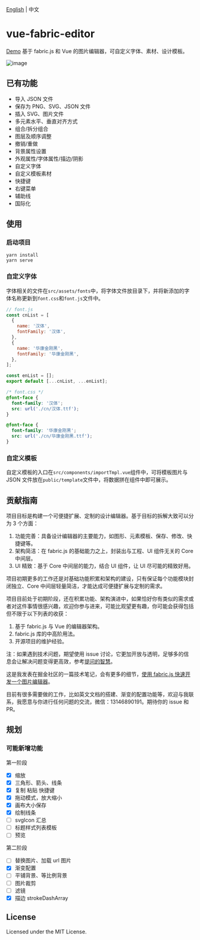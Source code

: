[English](https://github.com/nihaojob/vue-fabric-editor/blob/main/README-en.md) | 中文

# vue-fabric-editor

[Demo](https://nihaojob.github.io/vue-fabric-editor/) 基于 fabric.js 和 Vue 的图片编辑器，可自定义字体、素材、设计模板。

![image](https://user-images.githubusercontent.com/13534626/217307204-4e9ca470-33be-4573-b477-9f4de569b0e3.png)

## 已有功能

- 导入 JSON 文件
- 保存为 PNG、SVG、JSON 文件
- 插入 SVG、图片文件
- 多元素水平、垂直对齐方式
- 组合/拆分组合
- 图层及顺序调整
- 撤销/重做
- 背景属性设置
- 外观属性/字体属性/描边/阴影
- 自定义字体
- 自定义模板素材
- 快捷键
- 右键菜单
- 辅助线
- 国际化

## 使用

### 启动项目

```
yarn install
yarn serve
```

### 自定义字体

字体相关的文件在`src/assets/fonts`中，将字体文件放目录下，并将新添加的字体名称更新到`font.css`和`font.js`文件中。

```js
// font.js
const cnList = [
  {
    name: '汉体',
    fontFamily: '汉体',
  },
  {
    name: '华康金刚黑',
    fontFamily: '华康金刚黑',
  },
];

const enList = [];
export default [...cnList, ...enList];
```

```css
/* font.css */
@font-face {
  font-family: '汉体';
  src: url('./cn/汉体.ttf');
}

@font-face {
  font-family: '华康金刚黑';
  src: url('./cn/华康金刚黑.ttf');
}
```

### 自定义模板

自定义模板的入口在`src/components/importTmpl.vue`组件中，可将模板图片与 JSON 文件放在`public/template`文件中，将数据拼在组件中即可展示。

## 贡献指南

项目目标是构建一个可便捷扩展、定制的设计编辑器。基于目标的拆解大致可以分为 3 个方面：

1. 功能完善：具备设计编辑器的主要能力，如图形、元素模板、保存、修改、快捷键等。
2. 架构简洁：在 fabric.js 的基础能力之上，封装出与工程、UI 组件无关的 Core 中间层。
3. UI 精致：基于 Core 中间层的能力，结合 UI 组件，让 UI 尽可能的精致好用。

项目初期更多的工作还是对基础功能积累和架构的建设，只有保证每个功能模块封闭独立、Core 中间层轻量简洁，才能达成可便捷扩展与定制的需求。

项目目前处于初期阶段，还在积累功能、架构演进中，如果恰好你有类似的需求或者对这件事情很感兴趣，欢迎你参与进来，可能比观望更有趣，你可能会获得包括但不限于以下列表的收获：

1. 基于 fabric.js 与 Vue 的编辑器架构。
2. fabric.js 库的中高阶用法。
3. 开源项目的维护经验。

注：如果遇到技术问题，期望使用 issue 讨论，它更加开放与透明，足够多的信息会让解决问题变得更高效，参考[提问的智慧](https://github.com/ryanhanwu/How-To-Ask-Questions-The-Smart-Way/blob/main/README-zh_CN.md#%E6%8F%90%E9%97%AE%E7%9A%84%E6%99%BA%E6%85%A7)。

这是我发表在掘金社区的一篇技术笔记，会有更多的细节，[使用 fabric.js 快速开发一个图片编辑器](https://juejin.cn/post/7155040639497797645)。

目前有很多需要做的工作，比如英文文档的搭建、渐变的配置功能等，欢迎与我联系，我愿意与你进行任何问题的交流，微信：13146890191。期待你的 issue 和 PR。

## 规划

### 可能新增功能

第一阶段

- [x] 缩放
- [x] 三角形、箭头、线条
- [x] 复制 粘贴 快捷键
- [x] 拖动模式，放大缩小
- [x] 画布大小保存
- [x] 绘制线条
- [ ] svgIcon 汇总
- [ ] 标题样式列表模板
- [ ] 预览

第二阶段

- [ ] 替换图片、加载 url 图片
- [x] 渐变配置
- [ ] 平铺背景、等比例背景
- [ ] 图片裁剪
- [ ] 滤镜
- [x] 描边 strokeDashArray

## License

Licensed under the MIT License.
